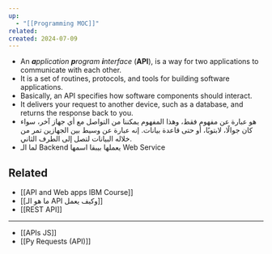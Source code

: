 ```yaml
---
up:
  - "[[Programming MOC]]"
related: 
created: 2024-07-09
---
```

 
- An **_a_**_pplication_ **_p_**_rogram_ **_i_**_nterface_ (**API**), is a way for two applications to communicate with each other. 
- It is a set of routines, protocols, and tools for building software applications.
- Basically, an API specifies how software components should interact.
- It delivers your request to another device, such as a database, and returns the response back to you.
- هو عبارة عن مفهوم فقط، وهذا المفهوم يمكننا من التواصل مع أي جهاز آخر، سواء كان جوالًا، لابتوبًا، أو حتى قاعدة بيانات. 
  إنه عبارة عن وسيط بين الجهازين تمر من خلاله البيانات لتصل إلى الطرف الثاني.
- لما الـ Backend يعملها بيبقا اسمها Web Service 
## Related
- [[API and Web apps IBM Course]]
- [[ما هو الـ API وكيف يعمل]]
- [[REST API]]

---
- [[APIs JS]]
- [[Py Requests (API)]]